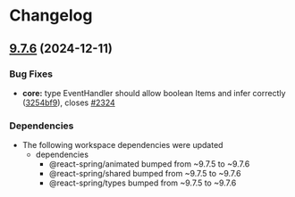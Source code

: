 # Changelog

## [9.7.6](https://github.com/pmndrs/react-spring/compare/core-v9.7.5...core-v9.7.6) (2024-12-11)


### Bug Fixes

* **core:** type EventHandler should allow boolean Items and infer correctly ([3254bf9](https://github.com/pmndrs/react-spring/commit/3254bf91563865d3a02820af730db0551c3a4ecc)), closes [#2324](https://github.com/pmndrs/react-spring/issues/2324)


### Dependencies

* The following workspace dependencies were updated
  * dependencies
    * @react-spring/animated bumped from ~9.7.5 to ~9.7.6
    * @react-spring/shared bumped from ~9.7.5 to ~9.7.6
    * @react-spring/types bumped from ~9.7.5 to ~9.7.6
